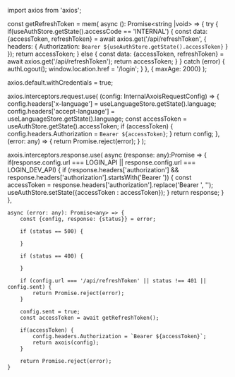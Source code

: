 import axios from 'axios';

const getRefreshToken = mem(
async (): Promise<string |void> => {
try {
if(useAuthStore.getState().accessCode == 'INTERNAL') {
const data: {accessToken, refreshToken} = await axios.get('/api/refreshToken', {
headers: {
Authorization: `Bearer ${useAuthStore.getState().accessToken}`
}
});
return accessToken;
} else {
const data: {accessToken, refreshToken} = await axios.get('/api/refreshToken');
return accessToken;
}
} catch (error) {
authLogout();
window.location.href = '/login';
}
}, { maxAge: 2000}
);

axios.default.withCredentials = true;

axios.interceptors.request.use(
(config: InternalAxoisRequestConfig) => {
config.headers['x-language'] = useLanguageStore.getState().language;
config.headers['accept-language'] = useLanguageStore.getState().language;
const accessToken = useAuthStore.getState().accessToken;
if (accessToken) {
config.headers.Authorization = `Bearer ${accessToken}`;
}
return config;
},
(error: any) => {
return Promise.reject(error);
}
);

axois.interceptors.response.use(
async (response: any):Promise<any> => {
if(response.config.url === LOGIN_API || response.config.url === LOGIN_DEV_API) {
if (response.headers['authorization'] && response.headers['authorization'].startsWith('Bearer ')) {
const accessToken = response.headers['authorization'].replace('Bearer ', '');
useAuthStore.setState({accessToken : accessToken});
}
return response;
}
},

    async (error: any): Promise<any> => {
        const {config, response: {status}} = error;

        if (status == 500) {

        }

        if (status == 400) {
            
        }

        if (config.url === '/api/refreshToken' || status !== 401 || config.sent) {
            return Promise.reject(error);
        }

        config.sent = true;
        const accessToken = await getRefreshToken();

        if(accessToken) {
            config.headers.Authorization = `Bearer ${accessToken}`;
            return axois(config);
        }

        return Promise.reject(error);
    }



